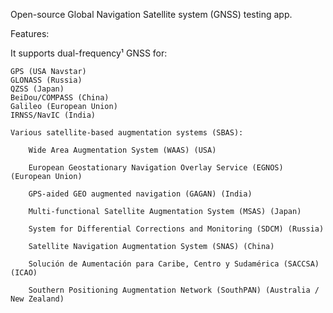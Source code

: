 Open-source Global Navigation Satellite system (GNSS) testing app.

Features:

It supports dual-frequency¹ GNSS for:
    
    GPS (USA Navstar)
    GLONASS (Russia)
    QZSS (Japan)
    BeiDou/COMPASS (China)
    Galileo (European Union)
    IRNSS/NavIC (India)

    Various satellite-based augmentation systems (SBAS):

        Wide Area Augmentation System (WAAS) (USA)

        European Geostationary Navigation Overlay Service (EGNOS) (European Union)

        GPS-aided GEO augmented navigation (GAGAN) (India)

        Multi-functional Satellite Augmentation System (MSAS) (Japan)

        System for Differential Corrections and Monitoring (SDCM) (Russia)

        Satellite Navigation Augmentation System (SNAS) (China)

        Soluciόn de Aumentaciόn para Caribe, Centro y Sudamérica (SACCSA) (ICAO)

        Southern Positioning Augmentation Network (SouthPAN) (Australia / New Zealand)
